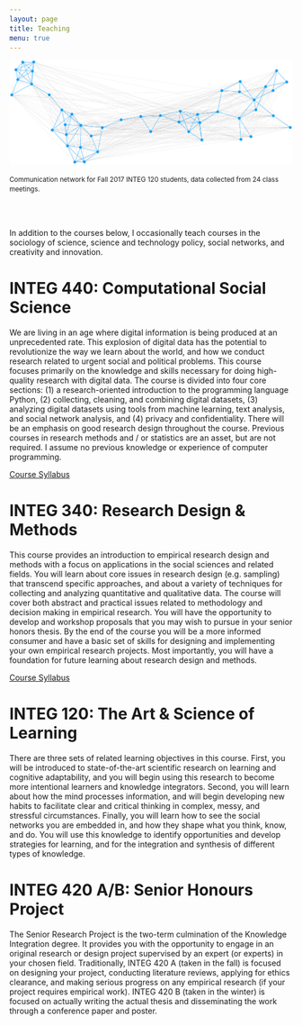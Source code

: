 ```yaml
---
layout: page
title: Teaching
menu: true
---
```


<img src="assets/img/class_net_for_site.png" alt="Communication network for Fall 2017 INTEG 120 students, data from 24 class meetings.">
<br>
<p><small>Communication network for Fall 2017 INTEG 120 students, data collected from 24 class meetings.</small></p>
<br><br>

In addition to the courses below, I occasionally teach courses in the sociology of science, science and technology policy, social networks, and creativity and innovation.

# INTEG 440: Computational Social Science

We are living in an age where digital information is being produced at an unprecedented rate. This explosion of digital data has the potential to revolutionize the way we learn about the world, and how we conduct research related to urgent social and political problems. This course focuses primarily on the knowledge and skills necessary for doing high-quality research with digital data. The course is divided into four core sections: (1) a research-oriented introduction to the programming language Python, (2) collecting, cleaning, and combining digital datasets, (3) analyzing digital datasets using tools from machine learning, text analysis, and social network analysis, and (4) privacy and confidentiality. There will be an emphasis on good research design throughout the course. Previous courses in research methods and / or statistics are an asset, but are not required. I assume no previous knowledge or experience of computer programming.

[Course Syllabus](/440/)

# INTEG 340: Research Design & Methods

This course provides an introduction to empirical research design and methods with a focus on applications in the social sciences and related fields. You will learn about core issues in research design (e.g. sampling) that transcend specific approaches, and about a variety of techniques for collecting and analyzing quantitative and qualitative data. The course will cover both abstract and practical issues related to methodology and decision making in empirical research. You will have the opportunity to develop and workshop proposals that you may wish to pursue in your senior honors thesis. By the end of the course you will be a more informed consumer and have a basic set of skills for designing and implementing your own empirical research projects. Most importantly, you will have a foundation for future learning about research design and methods.

[Course Syllabus](/340/)

# INTEG 120: The Art & Science of Learning

There are three sets of related learning objectives in this course. First, you will be introduced to state-of-the-art scientific research on learning and cognitive adaptability, and you will begin using this research to become more intentional learners and knowledge integrators. Second, you will learn about how the mind processes information, and will begin developing new habits to facilitate clear and critical thinking in complex, messy, and stressful circumstances. Finally, you will learn how to see the social networks you are embedded in, and how they shape what you think, know, and do. You will use this knowledge to identify opportunities and develop strategies for learning, and for the integration and synthesis of different types of knowledge.

# INTEG 420 A/B: Senior Honours Project

The Senior Research Project is the two-term culmination of the Knowledge Integration degree. It provides you with the opportunity to engage in an original research or design project supervised by an expert (or experts) in your chosen field. Traditionally, INTEG 420 A (taken in the fall) is focused on designing your project, conducting literature reviews, applying for ethics clearance, and making serious progress on any empirical research (if your project requires empirical work). INTEG 420 B (taken in the winter) is focused on actually writing the actual thesis and disseminating the work through a conference paper and poster.

<!-- # INTEG 441: Communicating with Data

Visualizing data is central to scientific research, and is increasingly prominent in science communication and journalism. This course provides an introduction to the history, principles, and techniques of data visualization and information design, with an emphasis on data used by social scientists, data scientists, and policy analysts. Students will learn how to create effective visualizations for a variety of different audiences and purposes, including making sense of new datasets and communicating evidence to others.   

I assume that students in this class will have a minimal background in research methods (i.e. one undergraduate research methods class), but little to no programming experience. While some programming experience is advantageous, you will acquire the necessary skills in this course. -->
